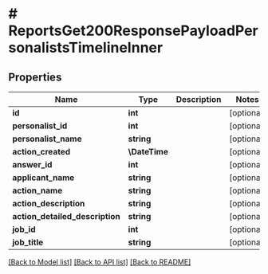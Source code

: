 # # ReportsGet200ResponsePayloadPersonalistsTimelineInner

## Properties

Name | Type | Description | Notes
------------ | ------------- | ------------- | -------------
**id** | **int** |  | [optional]
**personalist_id** | **int** |  | [optional]
**personalist_name** | **string** |  | [optional]
**action_created** | **\DateTime** |  | [optional]
**answer_id** | **int** |  | [optional]
**applicant_name** | **string** |  | [optional]
**action_name** | **string** |  | [optional]
**action_description** | **string** |  | [optional]
**action_detailed_description** | **string** |  | [optional]
**job_id** | **int** |  | [optional]
**job_title** | **string** |  | [optional]

[[Back to Model list]](../../README.md#models) [[Back to API list]](../../README.md#endpoints) [[Back to README]](../../README.md)
